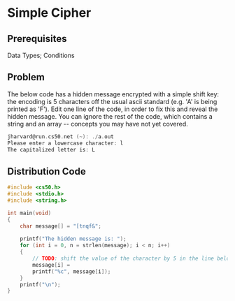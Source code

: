 # Simple Cipher

## Prerequisites
Data Types; Conditions

## Problem
The below code has a hidden message encrypted with a simple shift key: the encoding is 5 characters off the usual ascii standard (e.g. 'A' is being printed as 'F'). Edit one line of the code, in order to fix this and reveal the hidden message. You can ignore the rest of the code, which contains a string and an array -- concepts you may have not yet covered.

```c
jharvard@run.cs50.net (~): ./a.out
Please enter a lowercase character: l
The capitalized letter is: L
```

## Distribution Code
```c
#include <cs50.h>
#include <stdio.h>
#include <string.h>

int main(void)
{
    char message[] = "[tnqf&";
    
    printf("The hidden message is: ");
    for (int i = 0, n = strlen(message); i < n; i++)
    {
    	// TODO: shift the value of the character by 5 in the line below!
    	message[i] =
    	printf("%c", message[i]);
    }
    printf("\n");
}
```